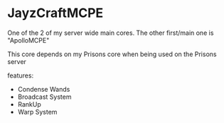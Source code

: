 # JayzCraftMCPE

One of the 2 of my server wide main cores. The other first/main one is "ApolloMCPE"

This core depends on my Prisons core when being used on the Prisons server

features:

- Condense Wands
- Broadcast System
- RankUp
- Warp System